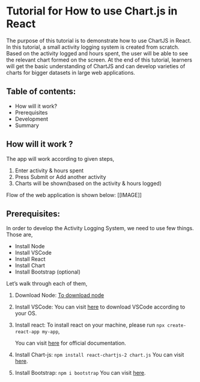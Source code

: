 # Tutorial for How to use Chart.js in React

The purpose of this tutorial is to demonstrate how to use ChartJS in React. In this tutorial, a small activity logging system is created from scratch.  Based on the activity logged and hours spent, the user will be able to see the relevant chart formed on the screen. At the end of this tutorial, learners will get the basic understanding of ChartJS and can develop varieties of charts for bigger datasets in large web applications.

## Table of contents:
  * How will it work?
  * Prerequisites
  * Development 
  * Summary


## How will it work ?

The app will work according to given steps,

1. Enter activity & hours spent
1. Press Submit or Add another activity
1. Charts will be shown(based on the activity & hours logged)

Flow of the web application is shown below:
 [[IMAGE]]
 
## Prerequisites:

In order to develop the Activity Logging System, we need to use few things. 
Those are, 

- Install Node
- Install VSCode
- Install React
- Install Chart
- Install Bootstrap (optional)

Let’s walk through each of them,

1. Download Node:
[To download node](https://nodejs.org/en/download/)

1. Install VSCode:
    You can visit [here](https://code.visualstudio.com/download) to download VSCode according to your OS.

1. Install react:
    To install react on your machine, please run 
    ```npx create-react-app my-app```,

    You can visit [here](https://reactjs.org/docs/create-a-new-react-app.html) for official documentation.

1. Install Chart-js: ```npm install react-chartjs-2 chart.js```
    You can visit [here](https://www.npmjs.com/package/react-chartjs-2).
   
1. Install Bootstrap: ```npm i bootstrap```
    You can visit [here](https://www.npmjs.com/package/bootstrap).



